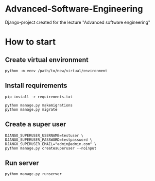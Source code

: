 # Advanced-Software-Engineering
Django-project created for the lecture "Advanced software engineering" 

# How to start

## Create virtual environment
```
python -m venv /path/to/new/virtual/environment
```
## Install requirements
```
pip install -r requirements.txt

python manage.py makemigrations
python manage.py migrate
```
## Create a super user
```
DJANGO_SUPERUSER_USERNAME=testuser \
DJANGO_SUPERUSER_PASSWORD=testpassword \
DJANGO_SUPERUSER_EMAIL="admin@admin.com" \
python manage.py createsuperuser --noinput
```
## Run server
```
python manage.py runserver
```
